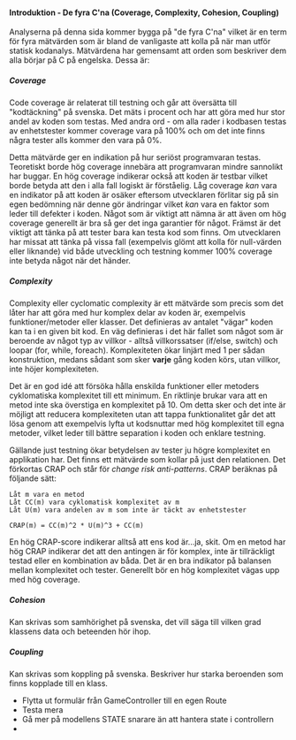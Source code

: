 #### Introduktion - De fyra C'na (Coverage, Complexity, Cohesion, Coupling)
Analyserna på denna sida kommer bygga på "de fyra C'na" vilket är en term för fyra mätvärden som är bland de 
vanligaste att kolla på när man utför statisk kodanalys. Mätvärdena har gemensamt att orden som beskriver dem alla 
börjar på C på engelska. Dessa är:

##### Coverage
Code coverage är relaterat till testning och går att översätta till "kodtäckning" på svenska. Det mäts i procent och 
har att göra med hur stor andel av koden som testas. Med andra ord - om alla rader i kodbasen testas av enhetstester 
kommer coverage vara på 100% och om det inte finns några tester alls kommer den vara på 0%.

Detta mätvärde ger en indikation på hur seriöst programvaran testas. Teoretiskt borde hög coverage innebära att 
programvaran mindre sannolikt har buggar. En hög coverage indikerar också att koden är testbar vilket borde betyda 
att den i alla fall logiskt är förståelig. Låg coverage *kan* vara en indikator på att koden är osäker eftersom 
utvecklaren förlitar sig på sin egen bedömning när denne gör ändringar vilket *kan* vara en faktor som leder till 
defekter i koden. Något som är viktigt att nämna är att även om hög coverage generellt är bra så ger det inga 
garantier för något. Främst är det viktigt att tänka på att tester bara kan testa kod som finns. Om utvecklaren har 
missat att tänka på vissa fall (exempelvis glömt att kolla för null-värden eller liknande) vid både utveckling och 
testning kommer 100% coverage inte betyda något när det händer.

##### Complexity
Complexity eller cyclomatic complexity är ett mätvärde som precis som det låter har att göra med hur komplex delar 
av koden är, exempelvis funktioner/metoder eller klasser. Det definieras av antalet "vägar" koden kan ta i en given 
bit kod. En väg definieras i det här fallet som något som är beroende av något typ av villkor - alltså villkorssatser 
(if/else, switch) och loopar (for, while, foreach). Komplexiteten ökar linjärt med 1 per sådan konstruktion, medans 
sådant som sker **varje** gång koden körs, utan villkor, inte höjer komplexiteten.

Det är en god idé att försöka hålla enskilda funktioner eller metoders cyklomatiska komplexitet till ett minimum. En 
riktlinje brukar vara att en metod inte ska överstiga en komplexitet på 10. Om detta sker och det inte är möjligt 
att reducera komplexiteten utan att tappa funktionalitet går det att lösa genom att exempelvis lyfta ut kodsnuttar med 
hög komplexitet till egna metoder, vilket leder till bättre separation i koden och enklare testning. 

Gällande just testning ökar betydelsen av tester ju högre komplexitet en applikation har. Det finns ett mätvärde som 
kollar på just den relationen. Det förkortas CRAP och står för *change risk anti-patterns*. CRAP beräknas på följande 
sätt:

```
Låt m vara en metod
Låt CC(m) vara cyklomatisk komplexitet av m
Låt U(m) vara andelen av m som inte är täckt av enhetstester

CRAP(m) = CC(m)^2 * U(m)^3 + CC(m)
```

En hög CRAP-score indikerar alltså att ens kod är...ja, skit. Om en metod har hög CRAP indikerar det att den 
antingen är för komplex, inte är tillräckligt testad eller en kombination av båda. Det är en bra indikator på 
balansen mellan komplexitet och tester. Generellt bör en hög komplexitet vägas upp med hög coverage.

##### Cohesion
Kan skrivas som samhörighet på svenska, det vill säga till vilken grad klassens data och beteenden hör ihop.

##### Coupling
Kan skrivas som koppling på svenska. Beskriver hur starka beroenden som finns kopplade till en klass.

- Flytta ut formulär från GameController till en egen Route
- Testa mera
- Gå mer på modellens STATE snarare än att hantera state i controllern
- 
